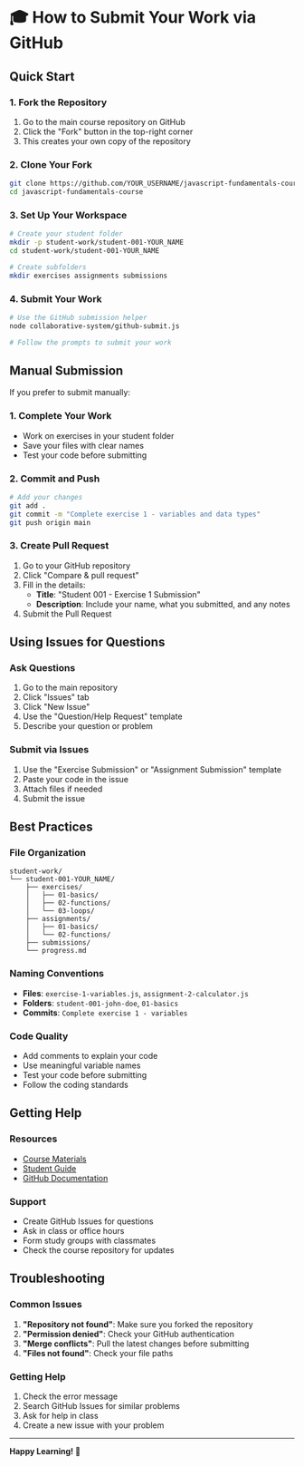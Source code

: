 # 🎓 How to Submit Your Work via GitHub

## Quick Start

### 1. Fork the Repository
1. Go to the main course repository on GitHub
2. Click the "Fork" button in the top-right corner
3. This creates your own copy of the repository

### 2. Clone Your Fork
```bash
git clone https://github.com/YOUR_USERNAME/javascript-fundamentals-course.git
cd javascript-fundamentals-course
```

### 3. Set Up Your Workspace
```bash
# Create your student folder
mkdir -p student-work/student-001-YOUR_NAME
cd student-work/student-001-YOUR_NAME

# Create subfolders
mkdir exercises assignments submissions
```

### 4. Submit Your Work
```bash
# Use the GitHub submission helper
node collaborative-system/github-submit.js

# Follow the prompts to submit your work
```

## Manual Submission

If you prefer to submit manually:

### 1. Complete Your Work
- Work on exercises in your student folder
- Save your files with clear names
- Test your code before submitting

### 2. Commit and Push
```bash
# Add your changes
git add .
git commit -m "Complete exercise 1 - variables and data types"
git push origin main
```

### 3. Create Pull Request
1. Go to your GitHub repository
2. Click "Compare & pull request"
3. Fill in the details:
   - **Title**: "Student 001 - Exercise 1 Submission"
   - **Description**: Include your name, what you submitted, and any notes
4. Submit the Pull Request

## Using Issues for Questions

### Ask Questions
1. Go to the main repository
2. Click "Issues" tab
3. Click "New Issue"
4. Use the "Question/Help Request" template
5. Describe your question or problem

### Submit via Issues
1. Use the "Exercise Submission" or "Assignment Submission" template
2. Paste your code in the issue
3. Attach files if needed
4. Submit the issue

## Best Practices

### File Organization
```
student-work/
└── student-001-YOUR_NAME/
    ├── exercises/
    │   ├── 01-basics/
    │   ├── 02-functions/
    │   └── 03-loops/
    ├── assignments/
    │   ├── 01-basics/
    │   └── 02-functions/
    ├── submissions/
    └── progress.md
```

### Naming Conventions
- **Files**: `exercise-1-variables.js`, `assignment-2-calculator.js`
- **Folders**: `student-001-john-doe`, `01-basics`
- **Commits**: `Complete exercise 1 - variables`

### Code Quality
- Add comments to explain your code
- Use meaningful variable names
- Test your code before submitting
- Follow the coding standards

## Getting Help

### Resources
- [Course Materials](../README.md)
- [Student Guide](../STUDENT_GUIDE.md)
- [GitHub Documentation](https://docs.github.com/)

### Support
- Create GitHub Issues for questions
- Ask in class or office hours
- Form study groups with classmates
- Check the course repository for updates

## Troubleshooting

### Common Issues
1. **"Repository not found"**: Make sure you forked the repository
2. **"Permission denied"**: Check your GitHub authentication
3. **"Merge conflicts"**: Pull the latest changes before submitting
4. **"Files not found"**: Check your file paths

### Getting Help
1. Check the error message
2. Search GitHub Issues for similar problems
3. Ask for help in class
4. Create a new issue with your problem

---

**Happy Learning! 🚀**
